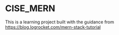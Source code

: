 # CISE_MERN

This is a learning project built with the guidance from https://blog.logrocket.com/mern-stack-tutorial

